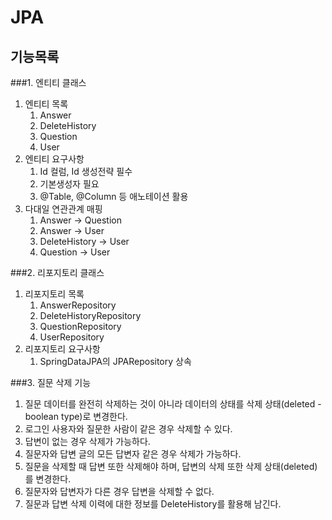 # JPA
## 기능목록

###1. 엔티티 클래스
1. 엔티티 목록
   1. Answer
   2. DeleteHistory
   3. Question
   4. User
2. 엔티티 요구사항
   1. Id 컬럼, Id 생성전략 필수
   2. 기본생성자 필요
   3. @Table, @Column 등 애노테이션 활용
3. 다대일 연관관계 매핑
   1. Answer -> Question
   2. Answer -> User
   3. DeleteHistory -> User
   4. Question -> User

###2. 리포지토리 클래스
1. 리포지토리 목록
   1. AnswerRepository
   2. DeleteHistoryRepository
   3. QuestionRepository
   4. UserRepository
2. 리포지토리 요구사항
   1. SpringDataJPA의 JPARepository 상속

###3. 질문 삭제 기능
1. 질문 데이터를 완전히 삭제하는 것이 아니라 데이터의 상태를 삭제 상태(deleted - boolean type)로 변경한다.
2. 로그인 사용자와 질문한 사람이 같은 경우 삭제할 수 있다.
3. 답변이 없는 경우 삭제가 가능하다.
4. 질문자와 답변 글의 모든 답변자 같은 경우 삭제가 가능하다.
5. 질문을 삭제할 때 답변 또한 삭제해야 하며, 답변의 삭제 또한 삭제 상태(deleted)를 변경한다.
6. 질문자와 답변자가 다른 경우 답변을 삭제할 수 없다.
7. 질문과 답변 삭제 이력에 대한 정보를 DeleteHistory를 활용해 남긴다.